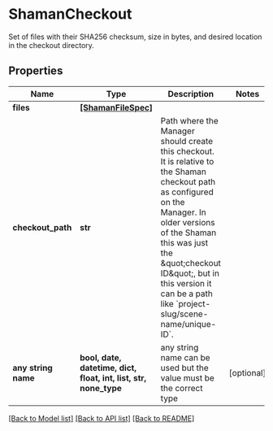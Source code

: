 # ShamanCheckout

Set of files with their SHA256 checksum, size in bytes, and desired location in the checkout directory.

## Properties
Name | Type | Description | Notes
------------ | ------------- | ------------- | -------------
**files** | [**[ShamanFileSpec]**](ShamanFileSpec.md) |  | 
**checkout_path** | **str** | Path where the Manager should create this checkout. It is relative to the Shaman checkout path as configured on the Manager. In older versions of the Shaman this was just the \&quot;checkout ID\&quot;, but in this version it can be a path like &#x60;project-slug/scene-name/unique-ID&#x60;.  | 
**any string name** | **bool, date, datetime, dict, float, int, list, str, none_type** | any string name can be used but the value must be the correct type | [optional]

[[Back to Model list]](../README.md#documentation-for-models) [[Back to API list]](../README.md#documentation-for-api-endpoints) [[Back to README]](../README.md)


